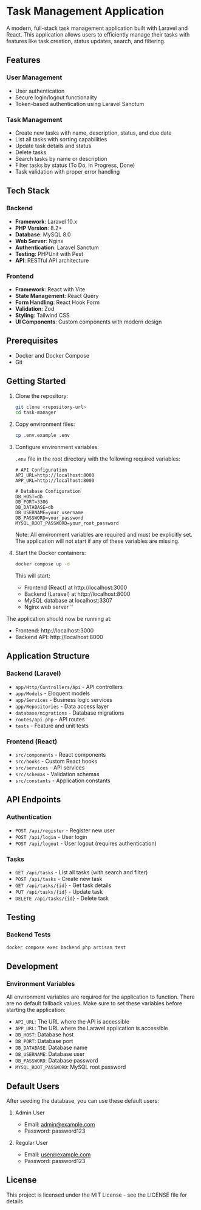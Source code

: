 # Task Management Application

A modern, full-stack task management application built with Laravel and React. This application allows users to efficiently manage their tasks with features like task creation, status updates, search, and filtering.

## Features

### User Management
- User authentication
- Secure login/logout functionality
- Token-based authentication using Laravel Sanctum

### Task Management
- Create new tasks with name, description, status, and due date
- List all tasks with sorting capabilities
- Update task details and status
- Delete tasks
- Search tasks by name or description
- Filter tasks by status (To Do, In Progress, Done)
- Task validation with proper error handling

## Tech Stack

### Backend
- **Framework**: Laravel 10.x
- **PHP Version**: 8.2+
- **Database**: MySQL 8.0
- **Web Server**: Nginx
- **Authentication**: Laravel Sanctum
- **Testing**: PHPUnit with Pest
- **API**: RESTful API architecture

### Frontend
- **Framework**: React with Vite
- **State Management**: React Query
- **Form Handling**: React Hook Form
- **Validation**: Zod
- **Styling**: Tailwind CSS
- **UI Components**: Custom components with modern design

## Prerequisites

- Docker and Docker Compose
- Git

## Getting Started

1. Clone the repository:
   ```bash
   git clone <repository-url>
   cd task-manager
   ```

2. Copy environment files:
   ```bash
   cp .env.example .env
   ```

3. Configure environment variables:
   
   `.env` file in the root directory with the following required variables:
   ```env
   # API Configuration
   API_URL=http://localhost:8000
   APP_URL=http://localhost:8000

   # Database Configuration
   DB_HOST=db
   DB_PORT=3306
   DB_DATABASE=db
   DB_USERNAME=your_username
   DB_PASSWORD=your_password
   MYSQL_ROOT_PASSWORD=your_root_password
   ```

   Note: All environment variables are required and must be explicitly set. The application will not start if any of these variables are missing.

4. Start the Docker containers:
   ```bash
   docker compose up -d
   ```

   This will start:
   - Frontend (React) at http://localhost:3000
   - Backend (Laravel) at http://localhost:8000
   - MySQL database at localhost:3307
   - Nginx web server
``

The application should now be running at:
- Frontend: http://localhost:3000
- Backend API: http://localhost:8000

## Application Structure

### Backend (Laravel)
- `app/Http/Controllers/Api` - API controllers
- `app/Models` - Eloquent models
- `app/Services` - Business logic services
- `app/Repositories` - Data access layer
- `database/migrations` - Database migrations
- `routes/api.php` - API routes
- `tests` - Feature and unit tests

### Frontend (React)
- `src/components` - React components
- `src/hooks` - Custom React hooks
- `src/services` - API services
- `src/schemas` - Validation schemas
- `src/constants` - Application constants

## API Endpoints

### Authentication
- `POST /api/register` - Register new user
- `POST /api/login` - User login
- `POST /api/logout` - User logout (requires authentication)

### Tasks
- `GET /api/tasks` - List all tasks (with search and filter)
- `POST /api/tasks` - Create new task
- `GET /api/tasks/{id}` - Get task details
- `PUT /api/tasks/{id}` - Update task
- `DELETE /api/tasks/{id}` - Delete task

## Testing

### Backend Tests
```bash
docker compose exec backend php artisan test
```

## Development

### Environment Variables
All environment variables are required for the application to function. There are no default fallback values. Make sure to set these variables before starting the application:

- `API_URL`: The URL where the API is accessible
- `APP_URL`: The URL where the Laravel application is accessible
- `DB_HOST`: Database host
- `DB_PORT`: Database port
- `DB_DATABASE`: Database name
- `DB_USERNAME`: Database user
- `DB_PASSWORD`: Database password
- `MYSQL_ROOT_PASSWORD`: MySQL root password

## Default Users

After seeding the database, you can use these default users:

1. Admin User
   - Email: admin@example.com
   - Password: password123

2. Regular User
   - Email: user@example.com
   - Password: password123

## License

This project is licensed under the MIT License - see the LICENSE file for details 